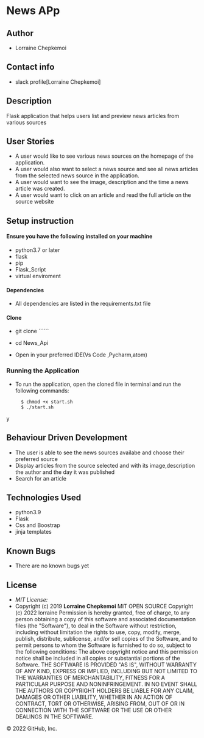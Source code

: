 # News APp
## Author

* Lorraine Chepkemoi
## Contact info
* slack profile[Lorraine Chepkemoi]

## Description

Flask application that helps users list and preview news articles from various sources

## User Stories

* A user would like to see various news sources on the homepage of the application.
* A user would also want to select a news source and see all news articles from the selected news source in the application.
* A user would want to see the image, description and the time a news article was created.
* A user would want to click on an article and read the full article on the source website


## Setup instruction

#### Ensure you have the following installed on your machine 
* python3.7 or later 
* flask
* pip
* Flask_Script
* virtual enviroment
#### Dependencies

* All dependencies are listed in the requirements.txt file

#### Clone

* git clone ``````

* cd News_Api

* Open in your preferred IDE(Vs Code ,Pycharm,atom)

### Running the Application
* To run the application, open the cloned file in terminal and run the following commands:

        $ chmod +x start.sh
        $ ./start.sh
y

## Behaviour Driven Development
* The user is able to see the news sources availabe and choose their preferred source 
* Display articles from the source selected and with its image,description the author and the day it was published
* Search for an article
## Technologies Used

* python3.9
* Flask 
* Css and Boostrap
* jinja templates

## Known Bugs
* There are no known bugs yet



## License
* *MIT License:*
* Copyright (c) 2019 **Lorraine Chepkemoi**
MIT OPEN SOURCE Copyright (c) 2022 lorraine Permission is hereby granted, free of charge, to any person obtaining a copy of this software and associated documentation files (the "Software"), to deal in the Software without restriction, including without limitation the rights to use, copy, modify, merge, publish, distribute, sublicense, and/or sell copies of the Software, and to permit persons to whom the Software is furnished to do so, subject to the following conditions: The above copyright notice and this permission notice shall be included in all copies or substantial portions of the Software. THE SOFTWARE IS PROVIDED "AS IS", WITHOUT WARRANTY OF ANY KIND, EXPRESS OR IMPLIED, INCLUDING BUT NOT LIMITED TO THE WARRANTIES OF MERCHANTABILITY, FITNESS FOR A PARTICULAR PURPOSE AND NONINFRINGEMENT. IN NO EVENT SHALL THE AUTHORS OR COPYRIGHT HOLDERS BE LIABLE FOR ANY CLAIM, DAMAGES OR OTHER LIABILITY, WHETHER IN AN ACTION OF CONTRACT, TORT OR OTHERWISE, ARISING FROM, OUT OF OR IN CONNECTION WITH THE SOFTWARE OR THE USE OR OTHER DEALINGS IN THE SOFTWARE.

© 2022 GitHub, Inc.
